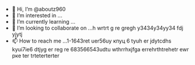   - 👋 Hi, I’m @aboutz960
- 👀 I’m interested in ...
- 🌱 I’m currently learning ...
- 💞️ I’m looking to collaborate on ...h wrtrt g re gregh y3434y34yy34  fdj yjytj
- 📫 How to reach me ...1-1643ret uer56uу кпуц 6 tyuh er jdytcdhs kyui7ie6 dtjyg er reg re
683566543udtu wthrrhxjfga errehrthtrehetr ewr рке ter trteterterter
<!---fykuetyug er ergre
aboutz960/aboutz960 is a ✨ special ✨ repository because its `README.md` (this file) appears on your GitHub profile.
You can click the Preview link to take a look at your changes.
--->
